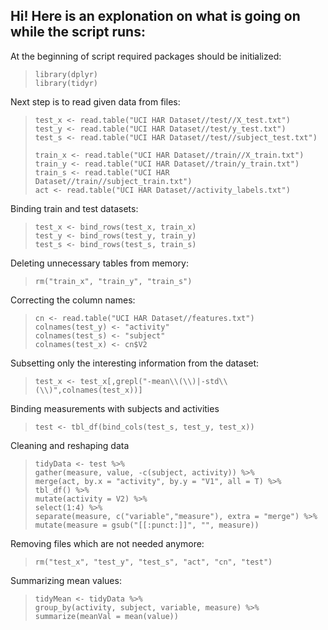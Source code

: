 ## Hi! Here is an explonation on what is going on while the script runs:

At the beginning of script required packages should be initialized:

>     library(dplyr)
>     library(tidyr)

Next step is to read given data from files:
>     test_x <- read.table("UCI HAR Dataset//test//X_test.txt")
>     test_y <- read.table("UCI HAR Dataset//test/y_test.txt")
>     test_s <- read.table("UCI HAR Dataset//test//subject_test.txt")
>     
>     train_x <- read.table("UCI HAR Dataset//train//X_train.txt")
>     train_y <- read.table("UCI HAR Dataset//train/y_train.txt")
>     train_s <- read.table("UCI HAR Dataset//train//subject_train.txt")
>     act <- read.table("UCI HAR Dataset//activity_labels.txt")

Binding train and test datasets: 
>     test_x <- bind_rows(test_x, train_x)
>     test_y <- bind_rows(test_y, train_y)
>     test_s <- bind_rows(test_s, train_s)

Deleting unnecessary tables from memory:
>     rm("train_x", "train_y", "train_s")

Correcting the column names:
>     cn <- read.table("UCI HAR Dataset//features.txt")
>     colnames(test_y) <- "activity"
>     colnames(test_s) <- "subject"
>     colnames(test_x) <- cn$V2

Subsetting only the interesting information from the dataset:
>     test_x <- test_x[,grepl("-mean\\(\\)|-std\\(\\)",colnames(test_x))]

Binding measurements with subjects and activities
>     test <- tbl_df(bind_cols(test_s, test_y, test_x))

Cleaning and reshaping data
>     tidyData <- test %>%
>     gather(measure, value, -c(subject, activity)) %>%
>     merge(act, by.x = "activity", by.y = "V1", all = T) %>%
>     tbl_df() %>%
>     mutate(activity = V2) %>%
>     select(1:4) %>%
>     separate(measure, c("variable","measure"), extra = "merge") %>%
>     mutate(measure = gsub("[[:punct:]]", "", measure))

Removing files which are not needed anymore:
>     rm("test_x", "test_y", "test_s", "act", "cn", "test")

Summarizing mean values:
>     tidyMean <- tidyData %>%
>     group_by(activity, subject, variable, measure) %>%
>     summarize(meanVal = mean(value))